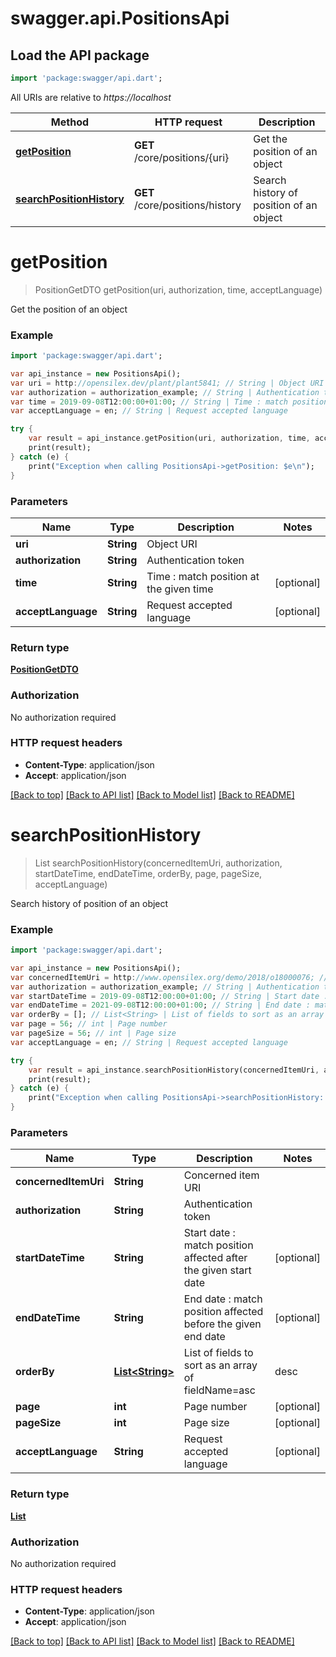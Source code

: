 # swagger.api.PositionsApi

## Load the API package
```dart
import 'package:swagger/api.dart';
```

All URIs are relative to *https://localhost*

Method | HTTP request | Description
------------- | ------------- | -------------
[**getPosition**](PositionsApi.md#getPosition) | **GET** /core/positions/{uri} | Get the position of an object
[**searchPositionHistory**](PositionsApi.md#searchPositionHistory) | **GET** /core/positions/history | Search history of position of an object


# **getPosition**
> PositionGetDTO getPosition(uri, authorization, time, acceptLanguage)

Get the position of an object



### Example 
```dart
import 'package:swagger/api.dart';

var api_instance = new PositionsApi();
var uri = http://opensilex.dev/plant/plant5841; // String | Object URI
var authorization = authorization_example; // String | Authentication token
var time = 2019-09-08T12:00:00+01:00; // String | Time : match position at the given time
var acceptLanguage = en; // String | Request accepted language

try { 
    var result = api_instance.getPosition(uri, authorization, time, acceptLanguage);
    print(result);
} catch (e) {
    print("Exception when calling PositionsApi->getPosition: $e\n");
}
```

### Parameters

Name | Type | Description  | Notes
------------- | ------------- | ------------- | -------------
 **uri** | **String**| Object URI | 
 **authorization** | **String**| Authentication token | 
 **time** | **String**| Time : match position at the given time | [optional] 
 **acceptLanguage** | **String**| Request accepted language | [optional] 

### Return type

[**PositionGetDTO**](PositionGetDTO.md)

### Authorization

No authorization required

### HTTP request headers

 - **Content-Type**: application/json
 - **Accept**: application/json

[[Back to top]](#) [[Back to API list]](../README.md#documentation-for-api-endpoints) [[Back to Model list]](../README.md#documentation-for-models) [[Back to README]](../README.md)

# **searchPositionHistory**
> List<PositionGetDTO> searchPositionHistory(concernedItemUri, authorization, startDateTime, endDateTime, orderBy, page, pageSize, acceptLanguage)

Search history of position of an object



### Example 
```dart
import 'package:swagger/api.dart';

var api_instance = new PositionsApi();
var concernedItemUri = http://www.opensilex.org/demo/2018/o18000076; // String | Concerned item URI
var authorization = authorization_example; // String | Authentication token
var startDateTime = 2019-09-08T12:00:00+01:00; // String | Start date : match position affected after the given start date
var endDateTime = 2021-09-08T12:00:00+01:00; // String | End date : match position affected before the given end date
var orderBy = []; // List<String> | List of fields to sort as an array of fieldName=asc|desc
var page = 56; // int | Page number
var pageSize = 56; // int | Page size
var acceptLanguage = en; // String | Request accepted language

try { 
    var result = api_instance.searchPositionHistory(concernedItemUri, authorization, startDateTime, endDateTime, orderBy, page, pageSize, acceptLanguage);
    print(result);
} catch (e) {
    print("Exception when calling PositionsApi->searchPositionHistory: $e\n");
}
```

### Parameters

Name | Type | Description  | Notes
------------- | ------------- | ------------- | -------------
 **concernedItemUri** | **String**| Concerned item URI | 
 **authorization** | **String**| Authentication token | 
 **startDateTime** | **String**| Start date : match position affected after the given start date | [optional] 
 **endDateTime** | **String**| End date : match position affected before the given end date | [optional] 
 **orderBy** | [**List&lt;String&gt;**](String.md)| List of fields to sort as an array of fieldName&#x3D;asc|desc | [optional] 
 **page** | **int**| Page number | [optional] 
 **pageSize** | **int**| Page size | [optional] 
 **acceptLanguage** | **String**| Request accepted language | [optional] 

### Return type

[**List<PositionGetDTO>**](PositionGetDTO.md)

### Authorization

No authorization required

### HTTP request headers

 - **Content-Type**: application/json
 - **Accept**: application/json

[[Back to top]](#) [[Back to API list]](../README.md#documentation-for-api-endpoints) [[Back to Model list]](../README.md#documentation-for-models) [[Back to README]](../README.md)


